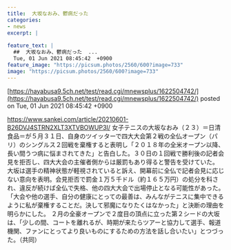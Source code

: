```yaml
---
title:  大坂なおみ、鬱病だった  
categories:
- news
excerpt: |
  
feature_text: |
  ##  大坂なおみ、鬱病だった  ...
  Tue, 01 Jun 2021 08:45:42  +0900
feature_image: "https://picsum.photos/2560/600?image=733"
image: "https://picsum.photos/2560/600?image=733"
---
```


[https://hayabusa9.5ch.net/test/read.cgi/mnewsplus/1622504742/](https://hayabusa9.5ch.net/test/read.cgi/mnewsplus/1622504742/)
posted on Tue, 01 Jun 2021 08:45:42  +0900

<!--more-->

https://www.sankei.com/article/20210601-B26DVJ4STRN2XLT3XTVBOWUP3I/ 女子テニスの大坂なおみ（２３）＝日清食品＝が５月３１日、自身のツイッターで四大大会第２戦の全仏オープン（パリ）のシングルス２回戦を棄権すると表明し「２０１８年の全米オープン以降、長い間うつ病に悩まされてきた」と告白した。３０日の１回戦で勝利後の記者会見を拒否し、四大大会の主催者側からは厳罰もあり得ると警告を受けていた。 大坂は選手の精神状態が軽視されていると訴え、開幕前に全仏で記者会見に応じない意向を表明。会見拒否で罰金１万５千ドル（約１６５万円）の処分を科され、違反が続けば全仏で失格、他の四大大会で出場停止となる可能性があった。「大会や他の選手、自分の健康にとっての最善は、みんながテニスに集中できるように私が棄権することだ。決して邪魔になりたくはなかった」と決断の理由を明らかにした。 ２月の全豪オープンで２度目の頂点に立った第２シードの大坂は、「少しの間、コートを離れるが、時期が来たらツアーと協力して選手、報道機関、ファンにとってより良いものにするための方法を話し合いたい」とつづった。（共同）
